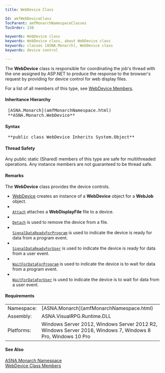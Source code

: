 ```yaml
---
title: WebDevice Class

Id: amfWebDeviceClass
TocParent: amfMonarchNamespaceClasses
TocOrder: 230

keywords: WebDevice class
keywords: WebDevice class, about WebDevice class
keywords: classes [ASNA.Monarch], WebDevice class
keywords: device control

---
```


The **WebDevice** class is responsible for coordinating the job's thread with the one assigned by ASP.NET to produce the response to the browser's request by providing for device control for web display files.

For a list of all members of this type, see [WebDevice Members](amfWebDeviceClassMembers.html).
<!--mine -->

#### Inheritance Hierarchy
<pre> [ASNA.Monarch](amfMonarchNamespace.html)
 **ASNA.Monarch.WebDevice**       </pre>

<!--mine -->

#### Syntax 
<pre class="prettyprint"> **public class WebDevice Inherits System.Object**      </pre>

#### Thread Safety
Any public static (Shared) members of this type are safe for multithreaded operations. Any instance members are not guaranteed to be thread safe.

#### Remarks
The **WebDevice** class provides the device controls.

- [ WebDevice](amfWebDeviceClassWebDeviceConstructors.html) creates an instance of a **WebDevice** object for a **WebJob** object.
- <code>[ Attach](amfWebDeviceClassAttachMethod.html)</code> attaches a **WebDisplayFile** file to a device.
- <code>[ Detach](amfWebDeviceClassDetachMethod.html)</code> is used to remove the device from a file.
- <code>[ SignalDataReadyForProgram](amfWebDeviceClassSignalDataReadyForProgramMethod.html)</code> is used to indicate the device is ready for data from a program event.
- <code>[ SignalDataReadyForUser](amfWebDeviceClassSignalDataReadyForUserMethod.html)</code> is used to indicate the device is ready for data from a user event.
- <code>[ WaitForDataForProgram](amfWebDeviceClassWaitForDataForProgramMethod.html)</code> is used to indicate the device is to wait for data from a program event.
- <code>[ WaitForDataForUser](amfWebDeviceClassWaitForDataForUserMethod.html)</code> is used to indicate the device is to wait for data from a user event.

<!-- -->

#### Requirements
<table class="dttable" cellspacing="0" cellpadding="4" width="60%">
           <colgroup>
            <col width="15%" style="font-weight:bold" />
            <col width="85%" />
          </colgroup>
          <tr>
            <td>Namespace:</td>
            <td>[ASNA.Monarch](amfMonarchNamespace.html)</td>
          </tr>
          <tr>
            <td>Assembly:</td>
            <td>ASNA.VisualRPG.Runtime.DLL</td>
          </tr>
         <tr>
            <td>Platforms:</td>
            <td> Windows Server 2012, Windows Server 2012 R2, Windows Server 2016, Windows 7, Windows 8 Pro, Windows 10 Pro</td>
         </tr>
</table>

<!-- end -->

#### See Also
[ASNA.Monarch Namespace](amfMonarchNamespace.html) <br /> [ WebDevice Class Members](amfWebDeviceClassMembers.html) 
